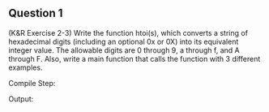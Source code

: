 ## Question 1
(K&R Exercise 2-3) Write the function htoi(s), which converts a string of hexadecimal digits (including an optional 0x or 0X) into its equivalent integer value. The allowable digits are 0 through 9, a through f, and A through F. Also, write a main function that calls the function with 3 different examples.

Compile Step: 

Output:
